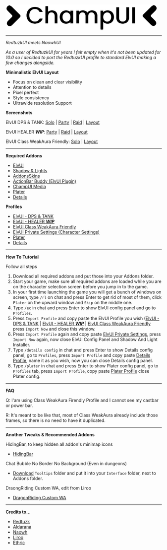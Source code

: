 ![logo](screens/CUI_Logo.png?raw=true "logo")

---

_RedtuzkUI meets NaowhUI_

_As a user of RedtuzkUI for years I felt empty when it's not been updated for 10.0 so I decided to port the RedtuzkUI profile to standard ElvUI making a few changes alongside._

**Minimalistic ElvUI Layout**

-   Focus on clean and clear visibility
-   Attention to details
-   Pixel perfect
-   Style consistency
-   Ultrawide resolution Support

**Screenshots**

ElvUI DPS & TANK: [Solo](screens/CUI_Solo.jpg?raw=true) | [Party](screens/CUI_Party.jpg?raw=true) | [Raid](screens/CUI_Raid.jpg?raw=true) | [Layout](screens/CUI_Layout.jpg?raw=true)

ElvUI HEALER **_WIP_**: [Party](screens/CUI_Party.jpg?raw=true) | [Raid](screens/CUI_Raid.jpg?raw=true) | [Layout](screens/CUI_Party.jpg?raw=true)

ElvUI Class WeakAura Friendly: [Solo](screens/CUI_CWA.jpg?raw=true) | [Layout](screens/CUI_CWA_Layout.jpg?raw=true)

---

**Required Addons**

-   [ElvUI](https://www.tukui.org/download.php?ui=elvui)
-   [Shadow & Lights](https://www.curseforge.com/wow/addons/elvui-shadow-light)
-   [AddonsSkins](https://www.curseforge.com/wow/addons/addonskins)
-   [ActionBar Buddy (ElvUI Plugin)](https://www.curseforge.com/wow/addons/actionbar-buddy-elvui-plugin)
-   [ChampUI Media](https://downgit.github.io/#/home?url=https://github.com/HectorMarcos/ChampUI/tree/master/files/ChampUI)
-   [Plater](https://www.curseforge.com/wow/addons/plater-nameplates)
-   [Details](https://www.curseforge.com/wow/addons/details)

**Profiles**

-   [ElvUI - DPS & TANK](https://github.com/HectorMarcos/ChampUI/blob/master/profiles/elvui_dps_tank.txt?raw=true)
-   [ElvUI - HEALER **_WIP_**](https://github.com/HectorMarcos/ChampUI/blob/master/profiles/elvui_healer.txt?raw=true)
-   [ElvUI Class WeakAura Friendly](https://github.com/HectorMarcos/ChampUI/blob/master/profiles/elvui_cwa.txt?raw=true)
-   [ElvUI Private Settings (Character Settings)](https://github.com/HectorMarcos/ChampUI/blob/master/profiles/elvui_private.txt?raw=true)
-   [Plater](https://github.com/HectorMarcos/ChampUI/blob/master/profiles/plater.txt?raw=true)
-   [Details](https://github.com/HectorMarcos/ChampUI/blob/master/profiles/details.txt?raw=true)

---

**How To Tutorial**

Follow all steps

1. Download all required addons and put those into your Addons folder.
2. Start your game, make sure all required addons are loaded while you are on the character selection screen before you jump in to the game.
3. In your first time launching the game you will get a bunch of windows on screen, type `/rl` on chat and press Enter to get rid of most of them, click `Plater` on the upward window and `Skip` on the middle one.
4. Type `/ec` in chat and press Enter to show ElvUI config panel and go to `Profiles`.
5. Press `Import Profile` and copy paste the ElvUI Profile you wish ([ElvUI - DPS & TANK](https://github.com/HectorMarcos/ChampUI/blob/master/profiles/elvui_dps_tank.txt?raw=true) | [ElvUI - HEALER **_WIP_**](https://github.com/HectorMarcos/ChampUI/blob/master/profiles/elvui_healer.txt?raw=true) | [ElvUI Class WeakAura Friendly](https://github.com/HectorMarcos/ChampUI/blob/master/profiles/elvui_cwa.txt?raw=true) press `Import Now` and close this window.
6. Press `Import Profile` again and copy paste [ElvUI Private Settings](https://github.com/HectorMarcos/ChampUI/blob/master/profiles/elvui_private.txt?raw=true), press `Import Now` again, now close ElvUI Config Panel and Shadow And Light Installer.
7. Type `/details config` in chat and press Enter to show Details config panel, go to `Profiles`, press `Import Profile` and copy paste [Details Profile](https://github.com/HectorMarcos/ChampUI/blob/master/profiles/details.txt?raw=true), name it as you wish, now you can close Details config panel.
8. Type `/plater` in chat and press Enter to show Plater config panel, go to `Profiles` tab, press `Import Profile`, copy paste [Plater Profile](https://github.com/HectorMarcos/ChampUI/blob/master/profiles/plater.txt?raw=true) close Plater config.

---

**FAQ**

Q: I'am using Class WeakAura Firendly Profile and I cannot see my castbar or power bar.

R: It's meant to be like that, most of Class WeakAura already include those frames, so there is no need to have it duplicated.

---

**Another Tweaks & Recommended Addons**

HidingBar, to keep hidden all addon's minimap icons

-   [HidingBar](https://www.curseforge.com/wow/addons/hidingbar)

Chat Bubble No Border No Background (Even in dungeons)

-   [Download](https://downgit.github.io/#/home?url=https://github.com/HectorMarcos/ChampUI/tree/master/files/Tooltips) `Tooltips` folder and put it into your `Interface` folder, next to Addons folder. 

DraongRiding Custom WA, edit from Liroo

-   [DragonRiding Custom WA](https://github.com/HectorMarcos/ChampUI/blob/master/wa/dragonriding.txt?raw=true)

---

**Credits to...**

-   [Redtuzk](https://twitter.com/redtuzk)
-   [Aldarana](https://mobile.twitter.com/aldaranaa)
-   [Naowh](https://twitter.com/Naowhxd)
-   [Liroo](https://wago.io/nFopWlIoQ)
-   [Ethric](https://wago.io/okQgj8zoy)
